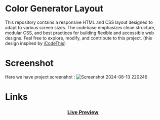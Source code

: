 # Color Generator Layout
This repository contains a responsive HTML and CSS layout designed to adapt to various screen sizes. The codebase emphasizes clean structure, modular CSS, and best practices for building flexible and accessible web designs. Feel free to explore, modify, and contribute to this project.
(this design inspired by [iCodeThis](https://icodethis.com/))

# Screenshot
Here we have project screenshot :
![Screenshot 2024-08-13 220249](https://github.com/user-attachments/assets/b673bd16-cad2-4549-a2d1-a7278d4338df)

# Links
<div align="center">
	<h3><a href="https://yousef-awaad.github.io/Color-Generator/">Live Preview</a></h3>
</div>
